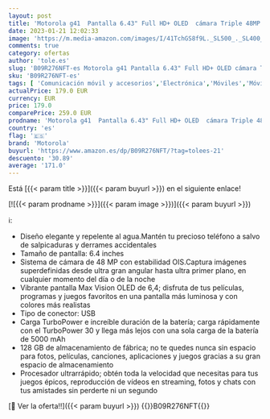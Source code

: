 ```yaml
---
layout: post
title: 'Motorola g41  Pantalla 6.43" Full HD+ OLED  cámara Triple 48MP  procesador Octa Core  batería 5000 mAH  Dual SIM  128GB/6GB  Android 11   Dorado  Versión ES/PT'
date: 2023-01-21 12:02:33
image: 'https://m.media-amazon.com/images/I/41TchGS8f9L._SL500_._SL400_.jpg'
comments: true
category: ofertas
author: 'tole.es'
slug: 'B09R276NFT-es Motorola g41 Pantalla 6.43" Full HD+ OLED cámara Triple...'
sku: 'B09R276NFT-es'
tags: [ 'Comunicación móvil y accesorios','Electrónica','Móviles','Móviles y smartphones libres','android','motorola','🇪🇸', ]
actualPrice: 179.0 EUR
currency: EUR
price: 179.0
comparePrice: 259.0 EUR
prodname: 'Motorola g41  Pantalla 6.43" Full HD+ OLED  cámara Triple 48MP  procesador Octa Core  batería 5000 mAH  Dual SIM  128GB/6GB  Android 11   Dorado  Versión ES/PT'
country: 'es'
flag: '🇪🇸'
brand: 'Motorola'
buyurl: 'https://www.amazon.es/dp/B09R276NFT/?tag=tolees-21'
descuento: '30.89'
average: '171.0'
---
```


Está [{{< param title >}}]({{< param buyurl >}}) en el siguiente enlace!

[![{{< param prodname >}}]({{< param image >}})]({{< param buyurl >}})

ℹ️:

- Diseño elegante y repelente al agua.Mantén tu precioso teléfono a salvo de salpicaduras y derrames accidentales
- Tamaño de pantalla: 6.4 inches
- Sistema de cámara de 48 MP con estabilidad OIS.Captura imágenes superdefinidas desde ultra gran angular hasta ultra primer plano, en cualquier momento del día o de la noche
- Vibrante pantalla Max Vision OLED de 6,4; disfruta de tus películas, programas y juegos favoritos en una pantalla más luminosa y con colores más realistas
- Tipo de conector: USB
- Carga TurboPower e increíble duración de la batería; carga rápidamente con el TurboPower 30 y llega más lejos con una sola carga de la batería de 5000 mAh
- 128 GB de almacenamiento de fábrica; no te quedes nunca sin espacio para fotos, películas, canciones, aplicaciones y juegos gracias a su gran espacio de almacenamiento
- Procesador ultrarrápido; obtén toda la velocidad que necesitas para tus juegos épicos, reproducción de vídeos en streaming, fotos y chats con tus amistades sin perderte ni un segundo

[🛒 Ver la oferta!!]({{< param buyurl >}})
{{<world>}}B09R276NFT{{</world>}}
